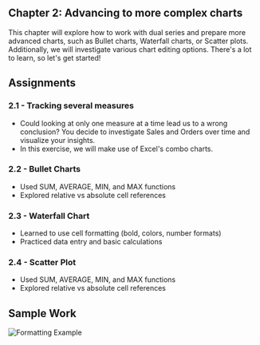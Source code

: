 ## Chapter 2: Advancing to more complex charts
This chapter will explore how to work with dual series and prepare more advanced charts, such as Bullet charts, Waterfall charts, or Scatter plots. Additionally, we will investigate various chart editing options. There's a lot to learn, so let's get started!

## Assignments
### 2.1 - Tracking several measures
- Could looking at only one measure at a time lead us to a wrong conclusion? You decide to investigate Sales and Orders over time and visualize your insights.
- In this exercise, we will make use of Excel's combo charts.

### 2.2 - Bullet Charts
- Used SUM, AVERAGE, MIN, and MAX functions
- Explored relative vs absolute cell references

### 2.3 - Waterfall Chart
- Learned to use cell formatting (bold, colors, number formats)
- Practiced data entry and basic calculations

### 2.4 - Scatter Plot
- Used SUM, AVERAGE, MIN, and MAX functions
- Explored relative vs absolute cell references

## Sample Work
![Formatting Example](./screenshots/formatting_example.png)
